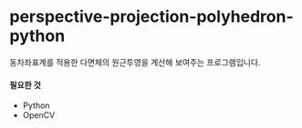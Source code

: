 # perspective-projection-polyhedron-python
동차좌표계를 적용한 다면체의 원근투영을 계산해 보여주는 프로그램입니다.
#### 필요한 것
- Python
- OpenCV
